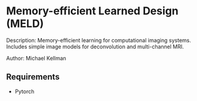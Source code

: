 # Memory-efficient Learned Design (MELD)

Description: Memory-efficient learning for computational imaging systems. Includes simple image models for deconvolution and multi-channel MRI.

Author: Michael Kellman

## Requirements
* Pytorch
